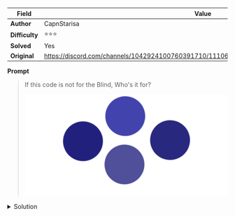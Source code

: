|Field|Value|
|---|---|
|**Author**|CapnStarisa|
|**Difficulty**|⭐⭐⭐|
|**Solved**|Yes|
|**Original**|https://discord.com/channels/1042924100760391710/1110625554476040323/1149628035608354846|

**Prompt**
> If this code is not for the Blind, Who's it for?
>
> ![](../attachments/image1.png) 

<details>
<summary>Solution</summary>
  
The four circles are filled with four distinct colors which read in hex give
- 21217D for the circle to the left
- 4343AE for the upper one 
- 4F4F9A for the bottom one
- 4343AE for the one to the right
The last digits read 'DEAF' which is the answer to the original question (is not for 'Blind' but for 'Deaf')
</details>
